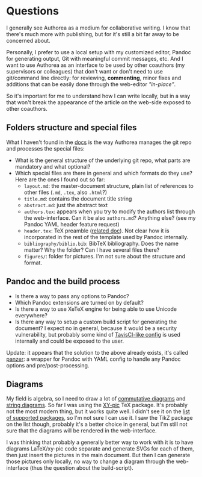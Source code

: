 # Questions

I generally see Authorea as a medium for collaborative writing. I know that there's much more with publishing, but for it's still a bit far away to be concerned about.

Personally, I prefer to use a local setup with my customized editor, Pandoc for generating output, Git with meaningful commit messages, etc. And I want to use Authorea as an interface to be used by other coauthors (my supervisors or colleagues) that don't want or don't need to use git/command line directly: for reviewing, **commenting**, minor fixes and additions that can be easily done through the web-editor _"in-place"_.

So it's important for me to understand how I can write locally, but in a way that won't break the appearance of the article on the web-side exposed to other coauthors.


## Folders structure and special files

What I haven't found in the [docs](https://www.authorea.com/users/77723) is the way Authorea manages the git repo and processes the special files:

- What is the general structure of the underlying git repo, what parts are mandatory and what optional?
- Which special files are there in general and which formats do they use? Here are the ones I found out so far:
  + `layout.md`: the master-document structure, plain list of references to other files (`.md`, `.tex`, also `.html`?)
  + `title.md`: contains the document title string
  + `abstract.md`: just the abstract text
  + `authors.tex`: appears when you try to modify the authors list through the web-interface. Can it be also `authors.md`? Anything else? (see my Pandoc YAML header feature request)
  + `header.tex`: TeX preamble ([related doc](https://www.authorea.com/users/5713/articles/28015)). Not clear how it is incorporated in the rest of the template used by Pandoc internally.
  + `bibliography/biblio.bib`: BibTeX bibliography. Does the name matter? Why the folder? Can I have several files there?
  + `figures/`: folder for pictures. I'm not sure about the structure and format.


## Pandoc and the build process

- Is there a way to pass any options to Pandoc?
- Which Pandoc extensions are turned on by default?
- Is there a way to use XeTeX engine for being able to use Unicode everywhere?
- Is there any way to setup a custom build script for generating the document? I expect no in general, because it would be a security vulnerability, but probably some kind of [TavisCI-like config](https://docs.travis-ci.com/user/customizing-the-build) is used internally and could be exposed to the user.

Update: it appears that the solution to the above already exists, it's called [panzer](https://github.com/msprev/panzer#panzer): a wrapper for Pandoc with YAML config to handle any Pandoc options and pre/post-processing. 


## Diagrams

My field is algebra, so I need to draw a lot of [commutative diagrams](https://en.wikipedia.org/wiki/Commutative_diagram) and [string diagrams](https://en.wikipedia.org/wiki/String_diagram). So far I was using the [XY-pic](http://xy-pic.sourceforge.net) TeX package. It's probably not the most modern thing, but it works quite well. I didn't see it on the [list of supported packages](https://www.authorea.com/users/77723/articles/111127/_show_article), so I'm not sure I can use it. I saw the TikZ package on the list though, probably it's a better choice in general, but I'm still not sure that the diagrams will be rendered in the web-interface.

I was thinking that probably a generally better way to work with it is to have diagrams LaTeX/xy-pic code separate and generate SVGs for each of them, then just insert the pictures in the main document. But then I can generate those pictures only locally, no way to change a diagram through the web-interface (thus the question about the build-script).
